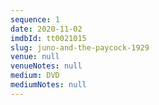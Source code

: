 ```yaml
---
sequence: 1
date: 2020-11-02
imdbId: tt0021015
slug: juno-and-the-paycock-1929
venue: null
venueNotes: null
medium: DVD
mediumNotes: null
---
```


